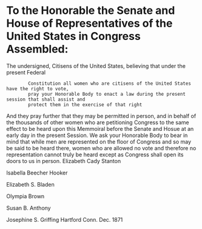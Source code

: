 # To the Honorable the Senate and House of Representatives of the United States in Congress Assembled:The undersigned, Citisens of the United States, believing that under the present Federal
            
            Constitution all women who are citisens of the United States have the right to vote,
            pray your Honorable Body to enact a law during the present session that shall assist and
            protect them in the exercise of that right And they pray further that they may be permitted in person, and in behalf of the
            thousands of other women who are petitioning Congress to the same effect to be heard
            upon this Memmoiral before the Senate and Hosue at an early day in the present
            Session.We ask your Honorable Body to bear in mind that while men are represented on the floor
            of Congress and so may be said to be heard there, women who are allowed no vote and
            therefore no representation cannot truly be heard except as Congress shall open its
            doors to us in person.Elizabeth Cady Stanton 

 Isabella Beecher Hooker 

 Elizabeth S. Bladen 

Olympia Brown 

 Susan B. Anthony 

 Josephine S. Griffing Hartford Conn. Dec. 1871